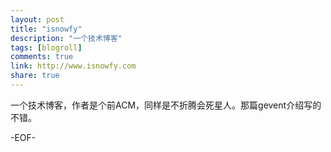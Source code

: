 ```yaml
---
layout: post
title: "isnowfy"
description: "一个技术博客"
tags: [blogroll]
comments: true
link: http://www.isnowfy.com
share: true
---
```


一个技术博客，作者是个前ACM，同样是不折腾会死星人。那篇gevent介绍写的不错。

-EOF-
